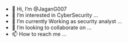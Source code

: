 - 👋 Hi, I’m @JaganG007
- 👀 I’m interested in CyberSecurity ...
- 🌱 I’m currently Working as security analyst ...
- 💞️ I’m looking to collaborate on ...
- 📫 How to reach me ...

<!---
JaganG007/JaganG007 is a ✨ special ✨ repository because its `README.md` (this file) appears on your GitHub profile.
You can click the Preview link to take a look at your changes.
--->
